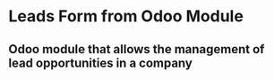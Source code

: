 # Leads Form from Odoo Module

## Odoo module that allows the management of lead opportunities in a company
